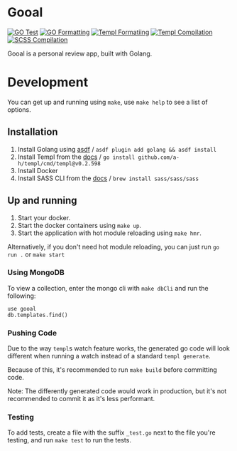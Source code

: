 # Gooal
[![GO Test](https://github.com/hay-i/gooal/actions/workflows/go-test.yml/badge.svg)](https://github.com/hay-i/gooal/actions/workflows/go-test.yml/badge.svg)
[![GO Formatting](https://github.com/hay-i/gooal/actions/workflows/go-format.yml/badge.svg)](https://github.com/hay-i/gooal/actions/workflows/go-format.yml/badge.svg)
[![Templ Formatiing](https://github.com/hay-i/gooal/actions/workflows/templ-format.yml/badge.svg)](https://github.com/hay-i/gooal/actions/workflows/templ-format.yml/badge.svg)
[![Templ Compilation](https://github.com/hay-i/gooal/actions/workflows/templ-generate.yml/badge.svg)](https://github.com/hay-i/gooal/actions/workflows/templ-generate.yml/badge.svg)
[![SCSS Compilation](https://github.com/hay-i/gooal/actions/workflows/minify-css.yml/badge.svg)](https://github.com/hay-i/gooal/actions/workflows/minify-css.yml/badge.svg)

Gooal is a personal review app, built with Golang.

# Development

You can get up and running using `make`, use `make help` to see a list of options.

## Installation

1) Install Golang using [asdf](https://asdf-vm.com/guide/getting-started.html) / `asdf plugin add golang && asdf install`
2) Install Templ from the [docs](https://templ.guide/quick-start/installation) / `go install github.com/a-h/templ/cmd/templ@v0.2.598`
3) Install Docker
4) Install SASS CLI from the [docs](https://sass-lang.com/install/) / `brew install sass/sass/sass`

## Up and running

1) Start your docker.
2) Start the docker containers using `make up`.
3) Start the application with hot module reloading using `make hmr`.

Alternatively, if you don't need hot module reloading, you can just run `go run .` or `make start`

### Using MongoDB

To view a collection, enter the mongo cli with `make dbCli` and run the following:
```
use gooal
db.templates.find()
```

### Pushing Code

Due to the way `templ`s watch feature works, the generated go code will look different when running a watch instead of a standard `templ generate`.

Because of this, it's recommended to run `make build` before committing code.

Note: The differently generated code would work in production, but it's not recommended to commit it as it's less performant.

### Testing

To add tests, create a file with the suffix `_test.go` next to the file you're testing, and run `make test` to run the tests.
